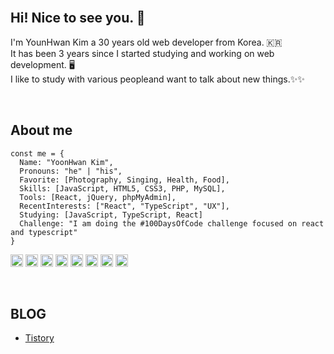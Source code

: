 <br>

## Hi! Nice to see you. 👋
I'm YounHwan Kim a 30 years old web developer from Korea. 🇰🇷 <br>
It has been 3 years since I started studying and working on web development. 🖥 <br>
I like to study with various peopleand want to talk about new things.✨✨<br>

<br>

## About me
```
const me = {
  Name: "YoonHwan Kim",
  Pronouns: "he" | "his",
  Favorite: [Photography, Singing, Health, Food],
  Skills: [JavaScript, HTML5, CSS3, PHP, MySQL],
  Tools: [React, jQuery, phpMyAdmin],
  RecentInterests: ["React", "TypeScript", "UX"],
  Studying: [JavaScript, TypeScript, React]
  Challenge: "I am doing the #100DaysOfCode challenge focused on react and typescript"
}
```
<img alt="javascript" src ="https://img.shields.io/badge/JavaScript-F7DF1E.svg?style=flat&logo=JavaScript&logoColor=white" height="20px"/> <img alt="jquery" src ="https://img.shields.io/badge/jQuery-0769AD.svg?style=flat&logo=jQuery&logoColor=white" height="20px"/> <img alt="react" src ="https://img.shields.io/badge/React-61DAFB.svg?style=flat&logo=React&logoColor=white" height="20px"/> <img alt="html5" src ="https://img.shields.io/badge/HTML5-E34F26.svg?style=flat&logo=HTML5&logoColor=white" height="20px"/> <img alt="css3" src ="https://img.shields.io/badge/CSS3-1572B6.svg?style=flat&logo=CSS3&logoColor=white" height="20px"/>  <img alt="php" src ="https://img.shields.io/badge/PHP-777BB4.svg?style=flat&logo=PHP&logoColor=white" height="20px"/> <img alt="phpmyadmin" src ="https://img.shields.io/badge/phpMyAdmin-6C78AF.svg?style=flat&logo=phpMyAdmin&logoColor=white" height="20px"/>
<img alt="mysql" src ="https://img.shields.io/badge/MySQL-4479A1.svg?style=flat&logo=MySQL&logoColor=white" height="20px"/>

<br>

## BLOG
- <a href="javascript:window.open('https://webcode.tistory.com/')">Tistory</a>

<br>
